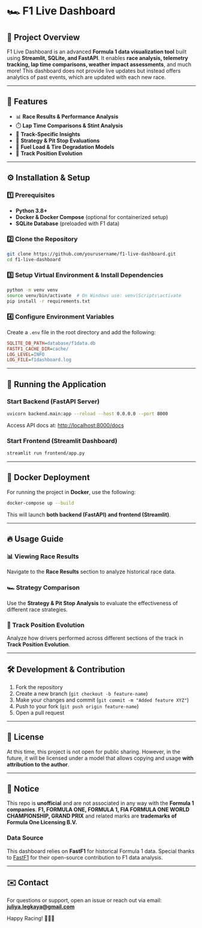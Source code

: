 # 🏎️ F1 Live Dashboard

## 📌 Project Overview
F1 Live Dashboard is an advanced **Formula 1 data visualization tool** built using **Streamlit, SQLite, and FastAPI**. It enables **race analysis, telemetry tracking, lap time comparisons, weather impact assessments**, and much more! This dashboard does not provide live updates but instead offers analytics of past events, which are updated with each new race.

---

## 🚀 Features
- 📊 **Race Results & Performance Analysis**
- ⏱️ **Lap Time Comparisons & Stint Analysis**
- 🏁 **Track-Specific Insights**
- 🔄 **Strategy & Pit Stop Evaluations**
- 🔧 **Fuel Load & Tire Degradation Models**
- 📍 **Track Position Evolution**

---

## ⚙️ Installation & Setup
### **1️⃣ Prerequisites**
- **Python 3.8+**
- **Docker & Docker Compose** (optional for containerized setup)
- **SQLite Database** (preloaded with F1 data)

### **2️⃣ Clone the Repository**
```sh
git clone https://github.com/yourusername/f1-live-dashboard.git
cd f1-live-dashboard
```

### **3️⃣ Setup Virtual Environment & Install Dependencies**
```sh
python -m venv venv
source venv/bin/activate  # On Windows use: venv\Scripts\activate
pip install -r requirements.txt
```

### **4️⃣ Configure Environment Variables**
Create a `.env` file in the root directory and add the following:
```ini
SQLITE_DB_PATH=database/f1data.db
FASTF1_CACHE_DIR=cache/
LOG_LEVEL=INFO
LOG_FILE=f1dashboard.log
```

---

## 🏁 Running the Application
### **Start Backend (FastAPI Server)**
```sh
uvicorn backend.main:app --reload --host 0.0.0.0 --port 8000
```
Access API docs at: [http://localhost:8000/docs](http://localhost:8000/docs)

### **Start Frontend (Streamlit Dashboard)**
```sh
streamlit run frontend/app.py
```

---

## 🐳 Docker Deployment
For running the project in **Docker**, use the following:
```sh
docker-compose up --build
```
This will launch **both backend (FastAPI) and frontend (Streamlit)**.

---

## 🔥 Usage Guide
### **📊 Viewing Race Results**
Navigate to the **Race Results** section to analyze historical race data.

### **🏎️ Strategy Comparison**
Use the **Strategy & Pit Stop Analysis** to evaluate the effectiveness of different race strategies.

### **📍 Track Position Evolution**
Analyze how drivers performed across different sections of the track in **Track Position Evolution**.

---

## 🛠️ Development & Contribution
1. Fork the repository
2. Create a new branch (`git checkout -b feature-name`)
3. Make your changes and commit (`git commit -m "Added feature XYZ"`)
4. Push to your fork (`git push origin feature-name`)
5. Open a pull request

---

## 📜 License
At this time, this project is not open for public sharing. However, in the future, it will be licensed under a model that allows copying and usage **with attribution to the author**.

---

## 📢 Notice
This repo is **unofficial** and are not associated in any way with the **Formula 1 companies**. **F1, FORMULA ONE, FORMULA 1, FIA FORMULA ONE WORLD CHAMPIONSHIP, GRAND PRIX** and related marks are **trademarks of Formula One Licensing B.V.**

### **Data Source**
This dashboard relies on **FastF1** for historical Formula 1 data. Special thanks to [FastF1](https://github.com/theOehrly/Fast-F1) for their open-source contribution to F1 data analysis.

---

## ✉️ Contact
For questions or support, open an issue or reach out via email: **juliya.legkaya@gmail.com**

Happy Racing! 🏁🚗💨